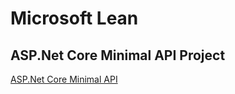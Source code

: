 # Microsoft Lean

## ASP.Net Core Minimal API Project

[ASP.Net Core Minimal API](https://docs.microsoft.com/es-mx/learn/paths/aspnet-core-minimal-api/)
